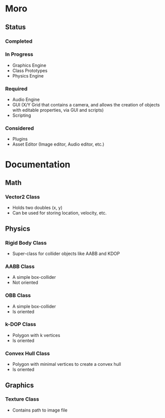 # Moro
## Status
### Completed



### In Progress
  - Graphics Engine
  - Class Prototypes
  - Physics Engine



### Required
  - Audio Engine
  - GUI (X/Y Grid that contains a camera, and allows the creation of objects with editable properties, via GUI and scripts)
  - Scripting




### Considered
  - Plugins
  - Asset Editor (Image editor, Audio editor, etc.)



# Documentation

## Math

### Vector2 Class
  - Holds two doubles (x, y)
  - Can be used for storing location, velocity, etc.

## Physics
  
### Rigid Body Class
  - Super-class for collider objects like AABB and KDOP

### AABB Class
  - A simple box-collider
  - Not oriented

### OBB Class
  - A simple box-collider
  - Is oriented

### k-DOP Class
  - Polygon with k vertices
  - Is oriented

### Convex Hull Class
  - Polygon with minimal vertices to create a convex hull
  - Is oriented


## Graphics

### Texture Class
  - Contains path to image file


